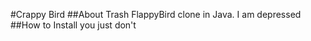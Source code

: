 #Crappy Bird
##About
Trash FlappyBird clone in Java.
I am depressed
##How to Install
you just don't
